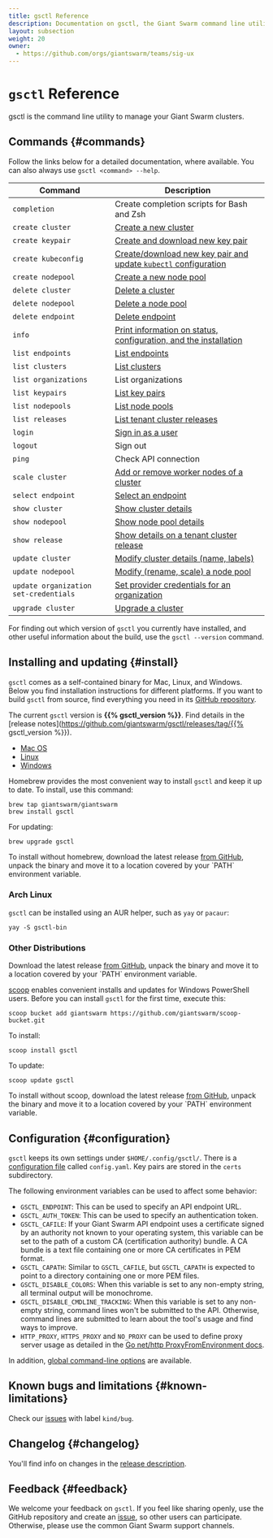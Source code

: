 ```yaml
---
title: gsctl Reference
description: Documentation on gsctl, the Giant Swarm command line utility to create and delete clusters, create key pairs and more.
layout: subsection
weight: 20
owner:
  - https://github.com/orgs/giantswarm/teams/sig-ux
---
```


# `gsctl` Reference

gsctl is the command line utility to manage your Giant Swarm clusters.

## Commands {#commands}

Follow the links below for a detailed documentation, where available. You can also always use `gsctl <command> --help`.

| Command                               | Description
|---------------------------------------|------------
| `completion`                          | Create completion scripts for Bash and Zsh
| `create cluster`                      | [Create a new cluster](create-cluster/)
| `create keypair`                      | [Create and download new key pair](create-keypair/)
| `create kubeconfig`                   | [Create/download new key pair and update `kubectl` configuration](create-kubeconfig/)
| `create nodepool`                     | [Create a new node pool](create-nodepool/)
| `delete cluster`                      | [Delete a cluster](delete-cluster/)
| `delete nodepool`                     | [Delete a node pool](delete-nodepool/)
| `delete endpoint`                     | [Delete endpoint](delete-endpoint/)
| `info`                                | [Print information on status, configuration, and the installation](info/)
| `list endpoints`                      | [List endpoints](list-endpoints/)
| `list clusters`                       | [List clusters](list-clusters/)
| `list organizations`                  | List organizations
| `list keypairs`                       | [List key pairs](list-keypairs/)
| `list nodepools`                      | [List node pools](list-nodepools/)
| `list releases`                       | [List tenant cluster releases](list-releases/)
| `login`                               | [Sign in as a user](login/)
| `logout`                              | Sign out
| `ping`                                | Check API connection
| `scale cluster`                       | [Add or remove worker nodes of a cluster](scale-cluster/)
| `select endpoint`                     | [Select an endpoint](select-endpoint/)
| `show cluster`                        | [Show cluster details](show-cluster/)
| `show nodepool`                       | [Show node pool details](show-nodepool/)
| `show release`                        | [Show details on a tenant cluster release](show-release/)
| `update cluster`                      | [Modify cluster details (name, labels)](update-cluster/)
| `update nodepool`                     | [Modify (rename, scale) a node pool](update-nodepool/)
| `update organization set-credentials` | [Set provider credentials for an organization](update-org-set-credentials/)
| `upgrade cluster`                     | [Upgrade a cluster](upgrade-cluster/)

For finding out which version of `gsctl` you currently have installed, and other useful information about the build, use the `gsctl --version` command.

## Installing and updating {#install}

`gsctl` comes as a self-contained binary for Mac, Linux, and Windows. Below you find installation instructions for different platforms. If you want to build `gsctl` from source, find everything you need in its [GitHub repository](https://github.com/giantswarm/gsctl).

<!-- markdownlint-disable no-bare-urls -->
The current `gsctl` version is **{{% gsctl_version %}}**. Find details in the [release notes](https://github.com/giantswarm/gsctl/releases/tag/{{% gsctl_version %}}).
<!-- markdownlint-enable no-bare-urls -->

<ul class="nav nav-tabs">
  <li role="presentation" class="active"><a href="#install-mac" data-toggle="tab">Mac OS</a></li>
  <li role="presentation"><a href="#install-linux" data-toggle="tab">Linux</a></li>
  <li role="presentation"><a href="#install-win" data-toggle="tab">Windows</a></li>
</ul>

<div class="tab-content clearfix">
<div class="tab-pane active" id="install-mac">

  <p>Homebrew provides the most convenient way to install <code>gsctl</code> and keep it up to date. To install, use this command:</p>

  <pre><code class="language-nohighlight">brew tap giantswarm/giantswarm
brew install gsctl</code></pre>

  <p>For updating:</p>

  <pre><code class="language-nohighlight">brew upgrade gsctl</code></pre>

  <p>To install without homebrew, download the latest release <a href="https://github.com/giantswarm/gsctl/releases">from GitHub</a>, unpack the binary and move it to a location covered by your `PATH` environment variable.</p>
</div>
<div class="tab-pane" id="install-linux">

  <h3>Arch Linux</h3>

  <p><code>gsctl</code> can be installed using an AUR helper, such as <code>yay</code> or <code>pacaur</code>:

  <pre><code class="language-nohighlight">yay -S gsctl-bin</code></pre>

  <h3>Other Distributions</h3>

  <p>Download the latest release <a href="https://github.com/giantswarm/gsctl/releases" target="_blank" rel="noreferrer noopener">from GitHub</a>, unpack the binary and move it to a location covered by your `PATH` environment variable.</p>

</div>
<div class="tab-pane" id="install-win">

  <p><a href="https://scoop.sh/" target="_blank" rel="noreferrer noopener">scoop</a> enables convenient installs and updates for Windows PowerShell users. Before you can install <code>gsctl</code> for the first time, execute this:</p>

  <pre><code class="language-nohighlight">scoop bucket add giantswarm https://github.com/giantswarm/scoop-bucket.git</code></pre>

  <p>To install:</p>

  <pre><code class="language-nohighlight">scoop install gsctl</code></pre>

  <p>To update:</p>

  <pre><code class="language-nohighlight">scoop update gsctl</code></pre>

  <p>To install without scoop, download the latest release <a href="https://github.com/giantswarm/gsctl/releases" target="_blank" rel="noreferrer noopener">from GitHub</a>, unpack the binary and move it to a location covered by your `PATH` environment variable.</p>
</div>
</div>

## Configuration {#configuration}

`gsctl` keeps its own settings under `$HOME/.config/gsctl/`. There is a [configuration file](/reference/gsctl/configuration-file/) called `config.yaml`. Key pairs are stored in the `certs` subdirectory.

The following environment variables can be used to affect some behavior:

- `GSCTL_ENDPOINT`: This can be used to specify an API endpoint URL.
- `GSCTL_AUTH_TOKEN`: This can be used to specify an authentication token.
- `GSCTL_CAFILE`: If your Giant Swarm API endpoint uses a certificate signed by an authority not known to your operating system, this variable can be set to the path of a custom CA (certification authority) bundle. A CA bundle is a text file containing one or more CA certificates in PEM format.
- `GSCTL_CAPATH`: Similar to `GSCTL_CAFILE`, but `GSCTL_CAPATH` is expected to point to a directory containing one or more PEM files.
- `GSCTL_DISABLE_COLORS`: When this variable is set to any non-empty string, all terminal output will be monochrome.
- `GSCTL_DISABLE_CMDLINE_TRACKING`: When this variable is set to any non-empty string, command lines won't be submitted to the API. Otherwise, command lines are submitted to learn about the tool's usage and find ways to improve.
- `HTTP_PROXY`, `HTTPS_PROXY` and `NO_PROXY` can be used to define proxy server usage as detailed in the [Go net/http ProxyFromEnvironment docs](https://golang.org/pkg/net/http/#ProxyFromEnvironment).

In addition, [global command-line options](global-options/) are available.

## Known bugs and limitations {#known-limitations}

Check our [issues](https://github.com/giantswarm/gsctl/issues?q=is%3Aopen+is%3Aissue+label%3Akind%2Fbug) with label `kind/bug`.

## Changelog {#changelog}

You'll find info on changes in the [release description](https://github.com/giantswarm/gsctl/releases).

## Feedback {#feedback}

We welcome your feedback on `gsctl`. If you feel like sharing openly, use the GitHub repository and create an [issue](https://github.com/giantswarm/gsctl/issues), so other users can participate. Otherwise, please use the common Giant Swarm support channels.
